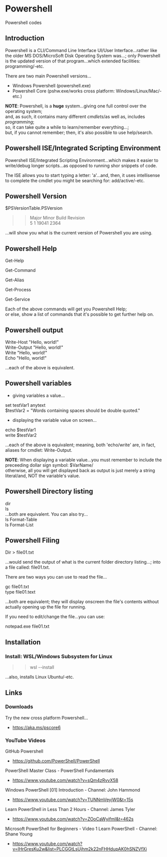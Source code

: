 # Powershell
Powershell codes

## Introduction

Powershell is a CLI/Command Line Interface UI/User Interface...rather like the older MS DOS/MicroSoft Disk Operating System was...; only Powershell is the updated version of that program...which extended facilities: programming/-etc.

There are two main Powershell versions...

- Windows Powershell (powershell.exe)
- Powershell Core (pshw.exe/works cross platform: Windows/Linux/Mac/-etc.)

**NOTE**: Powershell, is a **huge** system...giving one full control over the operating system;  
 and, as such, it contains many different *cmdlets*/as well as, includes *programming*;   
 so, it can take quite a while to learn/remember everything...;  
 but, if you cannot remember; then, it's also possible to use help/search.  

## Powershell ISE/Integrated Scripting Environment

Powershell ISE/Integrated Scripting Environment...which makes it easier to write/debug longer scripts...as opposed to running shor snippets of code.

The ISE allows you to start typing a letter: 'a'...and, then, it uses intellisense to complete the cmdlet you might be searching for: add/active/-etc.  

## Powershell Version

$PSVersionTable.PSVersion

>>Major Minor Build Revision    
>>5     1     19041  2364  

...will show you what is the current version of Powershell you are using.

## Powershell Help

Get-Help

Get-Command

Get-Alias

Get-Process

Get-Service

Each of the above commands will get you Powershell Help;  
or else, show a list of commands that it's possible to get further help on.  

## Powershell output

Write-Host "Hello, world!"    
Write-Output "Hello, world!"  
Write "Hello, world!"  
Echo "Hello, world!"  

...each of the above is equivalent.

## Powershell variables

- giving variables a value...  

set testVar1 anytext  
$testVar2 = "Words containing spaces should be double quoted."  

- displaying the variable value on screen...   

echo $testVar1  
write $testVar2   

...each of the above is equivalent; meaning, both 'echo/write' are, in fact, aliases for cmdlet: Write-Output.     

**NOTE**: When displaying a variable value...you must remember to include the preceeding dollar sign symbol: $VarName/    
otherwise, all you will get displayed back as output is just merely a string literal/and, NOT the variable's value.   

## Powershell Directory listing  

dir  
ls   
...both are equivalent. You can also try...  
ls Format-Table  
ls Format-List  

## Powershell Filing

Dir > file01.txt  

...would send the output of what is the current folder directory listing...; 
into a file called: file01.txt.  

There are two ways you can use to read the file...

gc file01.txt   
type file01.text  

...both are equivalent; they will display onscreen the file's contents without actually opening up the file for running.  

If you need to edit/change the file...you can use:  

notepad.exe file01.txt  

## Installation

### Install: WSL/Windows Subsystem for Linux

>> wsl --install

...also, installs Linux Ubuntu/-etc.  

## Links

### Downloads

Try the new cross platform Powershell...  
- https://aka.ms/pscore6  

### YouTube Videos

GitHub Powershell  
- https://github.com/PowerShell/PowerShell  
 
PowerShell Master Class - PowerShell Fundamentals    
- https://www.youtube.com/watch?v=sQm4zRvvX58  

Windows PowerShell [01] Introduction  - Channel: John Hammond  
- https://www.youtube.com/watch?v=TUNNmVeyjW0&t=15s  

Learn PowerShell in Less Than 2 Hours - Channel: James Tyler  
- https://www.youtube.com/watch?v=ZOoCaWyifmI&t=462s  

Microsoft PowerShell for Beginners - Video 1 Learn PowerShell - Channel: Shane Young  
- https://www.youtube.com/watch?v=IHrGresKu2w&list=PLCGGtLsUjhm2k22nFHHdupAK0hSNZVfXi  




